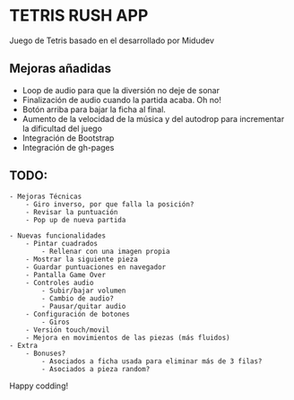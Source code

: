# TETRIS RUSH APP
Juego de Tetris basado en el desarrollado por Midudev

## Mejoras añadidas
- Loop de audio para que la diversión no deje de sonar
- Finalización de audio cuando la partida acaba. Oh no!
- Botón arriba para bajar la ficha al final.
- Aumento de la velocidad de la música y del autodrop para incrementar la dificultad del juego
- Integración de Bootstrap
- Integración de gh-pages

## TODO:
    - Mejoras Técnicas
        - Giro inverso, por que falla la posición?
        - Revisar la puntuación
        - Pop up de nueva partida

    - Nuevas funcionalidades
        - Pintar cuadrados
            - Rellenar con una imagen propia
        - Mostrar la siguiente pieza
        - Guardar puntuaciones en navegador
        - Pantalla Game Over
        - Controles audio
            - Subir/bajar volumen
            - Cambio de audio?
            - Pausar/quitar audio
        - Configuración de botones
            - Giros
        - Versión touch/movil
        - Mejora en movimientos de las piezas (más fluidos)
    - Extra
        - Bonuses?
            - Asociados a ficha usada para eliminar más de 3 filas?
            - Asociados a pieza random?

Happy codding!